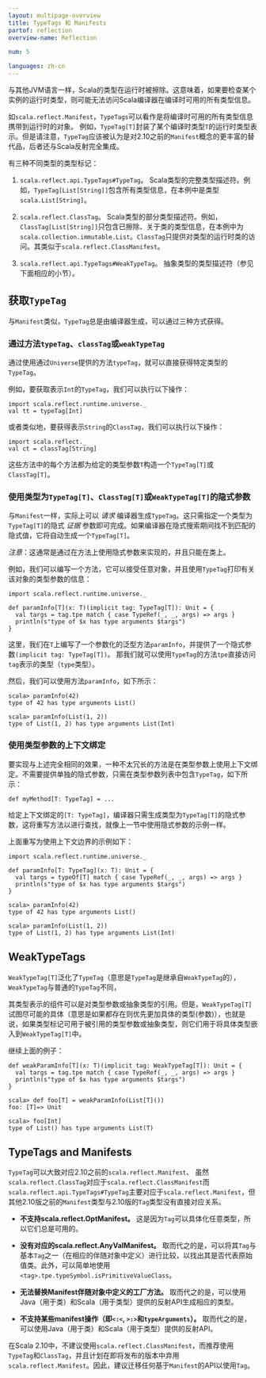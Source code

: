 ```yaml
---
layout: multipage-overview
title: TypeTags 和 Manifests
partof: reflection
overview-name: Reflection

num: 5

languages: zh-cn
---
```


与其他JVM语言一样，Scala的类型在运行时被擦除。这意味着，如果要检查某个实例的运行时类型，则可能无法访问Scala编译器在编译时可用的所有类型信息。

如`scala.reflect.Manifest`，`TypeTags`可以看作是将编译时可用的所有类型信息携带到运行时的对象。
例如，`TypeTag[T]`封装了某个编译时类型`T`的运行时类型表示。但是请注意，`TypeTag`应该被认为是对2.10之前的`Manifest`概念的更丰富的替代品，后者还与Scala反射完全集成。

有三种不同类型的类型标记：

1. `scala.reflect.api.TypeTags#TypeTag`。
Scala类型的完整类型描述符。例如，`TypeTag[List[String]]`包含所有类型信息，在本例中是类型`scala.List[String]`。

2. `scala.reflect.ClassTag`。
Scala类型的部分类型描述符。例如，`ClassTag[List[String]]`只包含已擦除、关于类的类型信息，在本例中为`scala.collection.immutable.List`。`ClassTag`只提供对类型的运行时类的访问。其类似于`scala.reflect.ClassManifest`。

3. `scala.reflect.api.TypeTags#WeakTypeTag`。
抽象类型的类型描述符（参见下面相应的小节）。

## 获取`TypeTag`

与`Manifest`类似，`TypeTag`总是由编译器生成，可以通过三种方式获得。

### 通过方法`typeTag`、`classTag`或`weakTypeTag`

通过使用通过`Universe`提供的方法`typeTag`，就可以直接获得特定类型的`TypeTag`。

例如，要获取表示`Int`的`TypeTag`，我们可以执行以下操作：

    import scala.reflect.runtime.universe._
    val tt = typeTag[Int]

或者类似地，要获得表示`String`的`ClassTag`，我们可以执行以下操作：

    import scala.reflect._
    val ct = classTag[String]

这些方法中的每个方法都为给定的类型参数`T`构造一个`TypeTag[T]`或`ClassTag[T]`。

### 使用类型为`TypeTag[T]`、`ClassTag[T]`或`WeakTypeTag[T]`的隐式参数
    
与`Manifest`一样，实际上可以 _请求_ 编译器生成`TypeTag`。这只需指定一个类型为`TypeTag[T]`的隐式 _证据_ 参数即可完成。如果编译器在隐式搜索期间找不到匹配的隐式值，它将自动生成一个`TypeTag[T]`。

_注意_：这通常是通过在方法上使用隐式参数来实现的，并且只能在类上。

例如，我们可以编写一个方法，它可以接受任意对象，并且使用`TypeTag`打印有关该对象的类型参数的信息：

    import scala.reflect.runtime.universe._

    def paramInfo[T](x: T)(implicit tag: TypeTag[T]): Unit = {
      val targs = tag.tpe match { case TypeRef(_, _, args) => args }
      println(s"type of $x has type arguments $targs")
    }

这里，我们在`T`上编写了一个参数化的泛型方法`paramInfo`，并提供了一个隐式参数`(implicit tag: TypeTag[T])`。
那我们就可以使用`TypeTag`的方法`tpe`直接访问`tag`表示的类型（`type`类型）。

然后，我们可以使用方法`paramInfo`，如下所示：

    scala> paramInfo(42)
    type of 42 has type arguments List()

    scala> paramInfo(List(1, 2))
    type of List(1, 2) has type arguments List(Int)

### 使用类型参数的上下文绑定

要实现与上述完全相同的效果，一种不太冗长的方法是在类型参数上使用上下文绑定。不需要提供单独的隐式参数，只需在类型参数列表中包含`TypeTag`，如下所示：

    def myMethod[T: TypeTag] = ...

给定上下文绑定的`[T: TypeTag]`，编译器只需生成类型为`TypeTag[T]`的隐式参数，这将重写方法以进行查找，就像上一节中使用隐式参数的示例一样。

上面重写为使用上下文边界的示例如下：


    import scala.reflect.runtime.universe._

    def paramInfo[T: TypeTag](x: T): Unit = {
      val targs = typeOf[T] match { case TypeRef(_, _, args) => args }
      println(s"type of $x has type arguments $targs")
    }

    scala> paramInfo(42)
    type of 42 has type arguments List()

    scala> paramInfo(List(1, 2))
    type of List(1, 2) has type arguments List(Int)

## WeakTypeTags

`WeakTypeTag[T]`泛化了`TypeTag`（意思是`TypeTag`是继承自`WeakTypeTag`的），`WeakTypeTag`与普通的`TypeTag`不同，

其类型表示的组件可以是对类型参数或抽象类型的引用。但是，`WeakTypeTag[T]`试图尽可能的具体（意思是如果都存在则优先更加具体的类型(参数)），也就是说，如果类型标记可用于被引用的类型参数或抽象类型，则它们用于将具体类型嵌入到`WeakTypeTag[T]`中。

继续上面的例子：

    def weakParamInfo[T](x: T)(implicit tag: WeakTypeTag[T]): Unit = {
      val targs = tag.tpe match { case TypeRef(_, _, args) => args }
      println(s"type of $x has type arguments $targs")
    }

    scala> def foo[T] = weakParamInfo(List[T]())
    foo: [T]=> Unit

    scala> foo[Int]
    type of List() has type arguments List(T)

## TypeTags and Manifests

`TypeTag`可以大致对应2.10之前的`scala.reflect.Manifest`、 虽然`scala.reflect.ClassTag`对应于`scala.reflect.ClassManifest`而`scala.reflect.api.TypeTags#TypeTag`主要对应于`scala.reflect.Manifest`，但其他2.10版之前的`Manifest`类型与2.10版的`Tag`类型没有直接对应关系。

- **不支持scala.reflect.OptManifest。**
这是因为`Tag`可以具体化任意类型，所以它们总是可用的。

- **没有对应的scala.reflect.AnyValManifest。**
取而代之的是，可以将其`Tag`与基本`Tag`之一（在相应的伴随对象中定义）进行比较，以找出其是否代表原始值类。此外，可以简单地使用`<tag>.tpe.typeSymbol.isPrimitiveValueClass`。

- **无法替换Manifest伴随对象中定义的工厂方法。**
取而代之的是，可以使用Java（用于类）和Scala（用于类型）提供的反射API生成相应的类型。

- **不支持某些manifest操作（即`<:<`, `>:>`和`typeArguments`）。**
取而代之的是，可以使用Java（用于类）和Scala（用于类型）提供的反射API。

在Scala 2.10中，不建议使用`scala.reflect.ClassManifest`，而推荐使用`TypeTag`和`ClassTag`，并且计划在即将发布的版本中弃用`scala.reflect.Manifest`。因此，建议迁移任何基于`Manifest`的API以使用`Tag`。